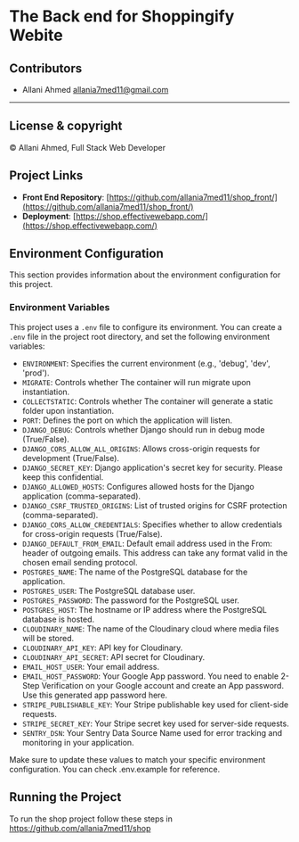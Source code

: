 # The Back end for Shoppingify Webite

## Contributors
- Allani Ahmed <allania7med11@gmail.com>

---
## License & copyright
© Allani Ahmed, Full Stack Web Developer

## Project Links
- **Front End Repository**: [https://github.com/allania7med11/shop_front/](https://github.com/allania7med11/shop_front/)
- **Deployment**: [https://shop.effectivewebapp.com/](https://shop.effectivewebapp.com/)

## Environment Configuration

This section provides information about the environment configuration for this project.

### Environment Variables

This project uses a `.env` file to configure its environment. You can create a `.env` file in the project root directory, and set the following environment variables:

- `ENVIRONMENT`: Specifies the current environment (e.g., 'debug', 'dev', 'prod').
- `MIGRATE`: Controls whether The container will run migrate upon instantiation.
- `COLLECTSTATIC`: Controls whether The container will generate a static folder upon instantiation.
- `PORT`: Defines the port on which the application will listen.
- `DJANGO_DEBUG`: Controls whether Django should run in debug mode (True/False).
- `DJANGO_CORS_ALLOW_ALL_ORIGINS`: Allows cross-origin requests for development (True/False).
- `DJANGO_SECRET_KEY`: Django application's secret key for security. Please keep this confidential.
- `DJANGO_ALLOWED_HOSTS`: Configures allowed hosts for the Django application (comma-separated).
- `DJANGO_CSRF_TRUSTED_ORIGINS`: List of trusted origins for CSRF protection (comma-separated).
- `DJANGO_CORS_ALLOW_CREDENTIALS`: Specifies whether to allow credentials for cross-origin requests (True/False).
- `DJANGO_DEFAULT_FROM_EMAIL`: Default email address used in the From: header of outgoing emails. This address can take any format valid in the chosen email sending protocol.
- `POSTGRES_NAME`: The name of the PostgreSQL database for the application.
- `POSTGRES_USER`: The PostgreSQL database user.
- `POSTGRES_PASSWORD`: The password for the PostgreSQL user.
- `POSTGRES_HOST`: The hostname or IP address where the PostgreSQL database is hosted.
- `CLOUDINARY_NAME`: The name of the Cloudinary cloud where media files will be stored.
- `CLOUDINARY_API_KEY`: API key for Cloudinary.
- `CLOUDINARY_API_SECRET`: API secret for Cloudinary.
- `EMAIL_HOST_USER`: Your email address.
- `EMAIL_HOST_PASSWORD`: Your Google App password. You need to enable 2-Step Verification on your Google account and create an App password. Use this generated app password here.
- `STRIPE_PUBLISHABLE_KEY`: Your Stripe publishable key used for client-side requests.
- `STRIPE_SECRET_KEY`: Your Stripe secret key used for server-side requests.
- `SENTRY_DSN`: Your Sentry Data Source Name used for error tracking and monitoring in your application.




Make sure to update these values to match your specific environment configuration. You can check .env.example for reference.

## Running the Project

To run the shop project follow these steps in https://github.com/allania7med11/shop